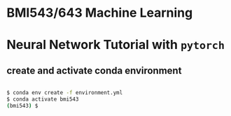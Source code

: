 # BMI543/643 Machine Learning 

# Neural Network Tutorial with `pytorch` 

## create and activate conda environment 

```bash 

$ conda env create -f environment.yml
$ conda activate bmi543
(bmi543) $

```